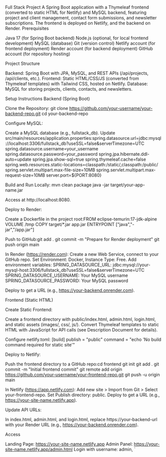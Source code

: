 Full Stack Project
A Spring Boot application with a Thymeleaf frontend (converted to static HTML for Netlify) and MySQL backend, featuring project and client management, contact form submissions, and newsletter subscriptions. The frontend is deployed on Netlify, and the backend on Render.
Prerequisites

Java 17 (for Spring Boot backend)
Node.js (optional, for local frontend development)
MySQL (database)
Git (version control)
Netlify account (for frontend deployment)
Render account (for backend deployment)
GitHub account (for repository hosting)

Project Structure

Backend: Spring Boot with JPA, MySQL, and REST APIs (/api/projects, /api/clients, etc.).
Frontend: Static HTML/CSS/JS (converted from Thymeleaf templates) with Tailwind CSS, hosted on Netlify.
Database: MySQL for storing projects, clients, contacts, and newsletters.

Setup Instructions
Backend (Spring Boot)

Clone the Repository:
git clone https://github.com/your-username/your-backend-repo.git
cd your-backend-repo


Configure MySQL:

Create a MySQL database (e.g., fullstack_db).
Update src/main/resources/application.properties:spring.datasource.url=jdbc:mysql://localhost:3306/fullstack_db?useSSL=false&serverTimezone=UTC
spring.datasource.username=your_username
spring.datasource.password=your_password
spring.jpa.hibernate.ddl-auto=update
spring.jpa.show-sql=true
spring.thymeleaf.cache=false
spring.web.resources.static-locations=classpath:/static/,classpath:/public/
spring.servlet.multipart.max-file-size=10MB
spring.servlet.multipart.max-request-size=10MB
server.port=${PORT:8080}




Build and Run Locally:
mvn clean package
java -jar target/your-app-name.jar


Access at http://localhost:8080.


Deploy to Render:

Create a Dockerfile in the project root:FROM eclipse-temurin:17-jdk-alpine
VOLUME /tmp
COPY target/*.jar app.jar
ENTRYPOINT ["java","-jar","/app.jar"]


Push to GitHub:git add .
git commit -m "Prepare for Render deployment"
git push origin main


In Render (https://render.com):
Create a new Web Service, connect to your GitHub repo.
Set Environment: Docker, Instance Type: Free.
Add environment variables:
SPRING_DATASOURCE_URL: jdbc:mysql://your-mysql-host:3306/fullstack_db?useSSL=false&serverTimezone=UTC
SPRING_DATASOURCE_USERNAME: Your MySQL username
SPRING_DATASOURCE_PASSWORD: Your MySQL password


Deploy to get a URL (e.g., https://your-backend.onrender.com).





Frontend (Static HTML)

Create Static Frontend:

Create a frontend directory with public/index.html, admin.html, login.html, and static assets (images/, css/, js/).
Convert Thymeleaf templates to static HTML with JavaScript for API calls (see Description Document for details).


Configure netlify.toml:
[build]
  publish = "public"
  command = "echo 'No build command required for static site'"


Deploy to Netlify:

Push the frontend directory to a GitHub repo:cd frontend
git init
git add .
git commit -m "Initial frontend commit"
git remote add origin https://github.com/your-username/your-frontend-repo.git
git push -u origin main


In Netlify (https://app.netlify.com):
Add new site > Import from Git > Select your-frontend-repo.
Set Publish directory: public.
Deploy to get a URL (e.g., https://your-site-name.netlify.app).




Update API URLs:

In index.html, admin.html, and login.html, replace https://your-backend-url with your Render URL (e.g., https://your-backend.onrender.com).



Access

Landing Page: https://your-site-name.netlify.app
Admin Panel: https://your-site-name.netlify.app/admin.html
Login with username: admin, `


